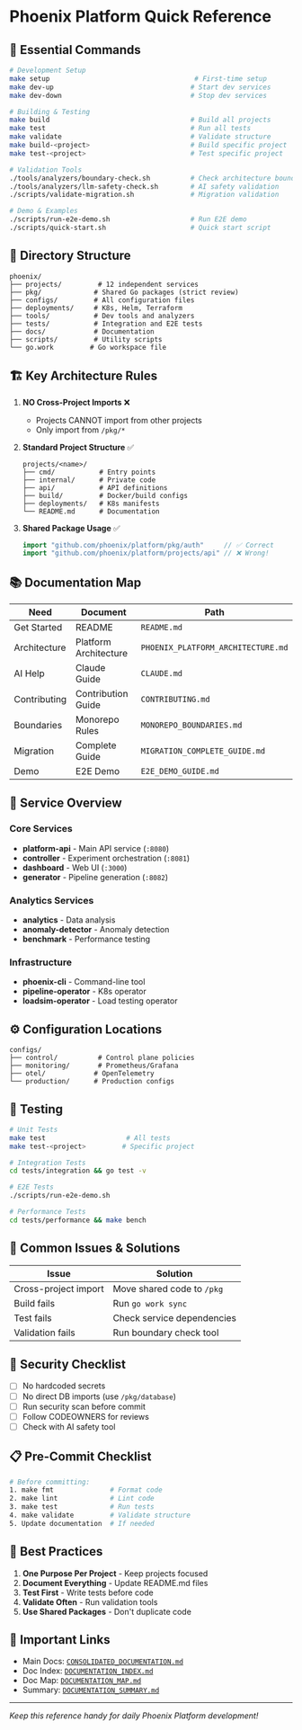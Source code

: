 # Phoenix Platform Quick Reference

## 🚀 Essential Commands

```bash
# Development Setup
make setup                                    # First-time setup
make dev-up                                  # Start dev services
make dev-down                                # Stop dev services

# Building & Testing
make build                                   # Build all projects
make test                                    # Run all tests
make validate                                # Validate structure
make build-<project>                         # Build specific project
make test-<project>                          # Test specific project

# Validation Tools
./tools/analyzers/boundary-check.sh          # Check architecture boundaries
./tools/analyzers/llm-safety-check.sh        # AI safety validation
./scripts/validate-migration.sh              # Migration validation

# Demo & Examples
./scripts/run-e2e-demo.sh                    # Run E2E demo
./scripts/quick-start.sh                     # Quick start script
```

## 📁 Directory Structure

```
phoenix/
├── projects/         # 12 independent services
├── pkg/             # Shared Go packages (strict review)
├── configs/         # All configuration files
├── deployments/     # K8s, Helm, Terraform
├── tools/           # Dev tools and analyzers
├── tests/           # Integration and E2E tests
├── docs/            # Documentation
├── scripts/         # Utility scripts
└── go.work         # Go workspace file
```

## 🏗️ Key Architecture Rules

1. **NO Cross-Project Imports** ❌
   - Projects CANNOT import from other projects
   - Only import from `/pkg/*`

2. **Standard Project Structure** ✅
   ```
   projects/<name>/
   ├── cmd/           # Entry points
   ├── internal/      # Private code
   ├── api/           # API definitions
   ├── build/         # Docker/build configs
   ├── deployments/   # K8s manifests
   └── README.md      # Documentation
   ```

3. **Shared Package Usage** ✅
   ```go
   import "github.com/phoenix/platform/pkg/auth"     // ✅ Correct
   import "github.com/phoenix/platform/projects/api" // ❌ Wrong!
   ```

## 📚 Documentation Map

| Need | Document | Path |
|------|----------|------|
| Get Started | README | `README.md` |
| Architecture | Platform Architecture | `PHOENIX_PLATFORM_ARCHITECTURE.md` |
| AI Help | Claude Guide | `CLAUDE.md` |
| Contributing | Contribution Guide | `CONTRIBUTING.md` |
| Boundaries | Monorepo Rules | `MONOREPO_BOUNDARIES.md` |
| Migration | Complete Guide | `MIGRATION_COMPLETE_GUIDE.md` |
| Demo | E2E Demo | `E2E_DEMO_GUIDE.md` |

## 🔧 Service Overview

### Core Services
- **platform-api** - Main API service (`:8080`)
- **controller** - Experiment orchestration (`:8081`)
- **dashboard** - Web UI (`:3000`)
- **generator** - Pipeline generation (`:8082`)

### Analytics Services
- **analytics** - Data analysis
- **anomaly-detector** - Anomaly detection
- **benchmark** - Performance testing

### Infrastructure
- **phoenix-cli** - Command-line tool
- **pipeline-operator** - K8s operator
- **loadsim-operator** - Load testing operator

## ⚙️ Configuration Locations

```
configs/
├── control/          # Control plane policies
├── monitoring/       # Prometheus/Grafana
├── otel/            # OpenTelemetry
└── production/      # Production configs
```

## 🧪 Testing

```bash
# Unit Tests
make test                    # All tests
make test-<project>         # Specific project

# Integration Tests
cd tests/integration && go test -v

# E2E Tests
./scripts/run-e2e-demo.sh

# Performance Tests
cd tests/performance && make bench
```

## 🚨 Common Issues & Solutions

| Issue | Solution |
|-------|----------|
| Cross-project import | Move shared code to `/pkg` |
| Build fails | Run `go work sync` |
| Test fails | Check service dependencies |
| Validation fails | Run boundary check tool |

## 🔐 Security Checklist

- [ ] No hardcoded secrets
- [ ] No direct DB imports (use `/pkg/database`)
- [ ] Run security scan before commit
- [ ] Follow CODEOWNERS for reviews
- [ ] Check with AI safety tool

## 📋 Pre-Commit Checklist

```bash
# Before committing:
1. make fmt              # Format code
2. make lint             # Lint code
3. make test             # Run tests
4. make validate         # Validate structure
5. Update documentation  # If needed
```

## 🌟 Best Practices

1. **One Purpose Per Project** - Keep projects focused
2. **Document Everything** - Update README.md files
3. **Test First** - Write tests before code
4. **Validate Often** - Run validation tools
5. **Use Shared Packages** - Don't duplicate code

## 🔗 Important Links

- Main Docs: [`CONSOLIDATED_DOCUMENTATION.md`](./CONSOLIDATED_DOCUMENTATION.md)
- Doc Index: [`DOCUMENTATION_INDEX.md`](./DOCUMENTATION_INDEX.md)
- Doc Map: [`DOCUMENTATION_MAP.md`](./DOCUMENTATION_MAP.md)
- Summary: [`DOCUMENTATION_SUMMARY.md`](./DOCUMENTATION_SUMMARY.md)

---
*Keep this reference handy for daily Phoenix Platform development!*